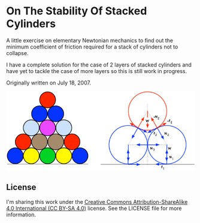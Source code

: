 # On The Stability Of Stacked Cylinders

A little exercise on elementary Newtonian mechanics to find out the minimum coefficient of friction required for a stack of cylinders not to collapse.

I have a complete solution for the case of 2 layers of stacked cylinders and have yet to tackle the case of more layers so this is still work in progress.

Originally written on July 18, 2007.

![](two_layers.png)

## License

I'm sharing this work under the [Creative Commons Attribution-ShareAlike 4.0 International (CC BY-SA 4.0)](http://creativecommons.org/licenses/by-sa/4.0/) license. See the LICENSE file for more information.
